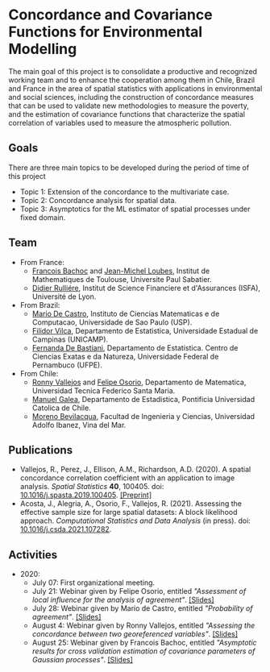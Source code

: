 # Concordance and Covariance Functions for Environmental Modelling

The main goal of this project is to consolidate a productive and recognized working team and to enhance the cooperation among them in Chile, Brazil and France in the area of spatial statistics with applications in environmental and social sciences, including the construction of concordance measures that can be used to validate new methodologies to measure the poverty, and the estimation of covariance functions that characterize the spatial correlation of variables used to measure the atmospheric pollution.

## Goals

There are three main topics to be developed during the period of time of this project
* Topic 1: Extension of the concordance to the multivariate case.
* Topic 2: Concordance analysis for spatial data.
* Topic 3: Asymptotics for the ML estimator of spatial processes under fixed domain.

## Team

* From France:
  - [Francois Bachoc](https://www.math.univ-toulouse.fr/~fbachoc/) and [Jean-Michel Loubes](https://perso.math.univ-toulouse.fr/loubes/), Institut de Mathematiques de Toulouse, Universite Paul Sabatier.
  - [Didier Rulliére](https://www.researchgate.net/profile/Didier_Rulliere), Institut de Science Financiere et d'Assurances (ISFA), Université de Lyon.
* From Brazil:
  - [Mario De Castro](https://www.icmc.usp.br/pessoas?id=4324585), Instituto de Ciencias Matematicas e de Computacao, Universidade de Sao Paulo (USP).
  - [Filidor Vilca](https://scholar.google.com/citations?user=O7GXpU4AAAAJ&hl=en&oi=sra), Departamento de Estatistica, Universidade Estadual de Campinas (UNICAMP).
  - [Fernanda De Bastiani](https://www.researchgate.net/profile/Fernanda_De_Bastiani3), Departamento de Estatistica. Centro de Ciencias Exatas e da Natureza, Universidade Federal de Pernambuco (UFPE).
* From Chile:
  - [Ronny Vallejos](http://rvallejos.mat.utfsm.cl/) and [Felipe Osorio](http://fosorios.mat.utfsm.cl/), Departamento de Matematica, Universidad Tecnica Federico Santa Maria.
  - [Manuel Galea](http://www.mat.uc.cl/personas/perfil/mgalea), Departamento de Estadistica, Pontificia Universidad Catolica de Chile.
  - [Moreno Bevilacqua](https://sites.google.com/a/uv.cl/moreno-bevilacqua/), Facultad de Ingenieria y Ciencias, Universidad Adolfo Ibanez, Vina del Mar.

## Publications

* Vallejos, R., Perez, J., Ellison, A.M., Richardson, A.D. (2020). A spatial concordance correlation coefficient with an application to image analysis. *Spatial Statistics* **40**, 100405. doi: [10.1016/j.spasta.2019.100405](https://doi.org/10.1016/j.spasta.2019.100405). [[Preprint]](preprints/preprint_Vallejos-etal-2020.pdf)
* Acosta, J., Alegria, A., Osorio, F., Vallejos, R. (2021). Assessing the effective sample size for large spatial datasets: A block likelihood approach. *Computational Statistics and Data Analysis* (in press). doi: [10.1016/j.csda.2021.107282](https://doi.org/10.1016/j.csda.2021.107282).

## Activities

* 2020:
  - July 07: First organizational meeting.
  - July 21: Webinar given by Felipe Osorio, entitled *"Assessment of local influence for the analysis of agreement"*. [[Slides]](webinars/210720_F.Osorio.pdf)
  - July 28: Webinar given by Mario de Castro, entitled *"Probability of agreement"*. [[Slides]](webinars/280720_M.deCastro.pdf)
  - August 4: Webinar given by Ronny Vallejos, entitled *"Assessing the concordance between two georeferenced variables"*. [[Slides]](webinars/040820_R.Vallejos.pdf)
  - August 25: Webinar given by Francois Bachoc, entitled *"Asymptotic results for cross validation estimation of covariance parameters of Gaussian processes"*. [[Slides]](webinars/250820_F.Bachoc.pdf)
